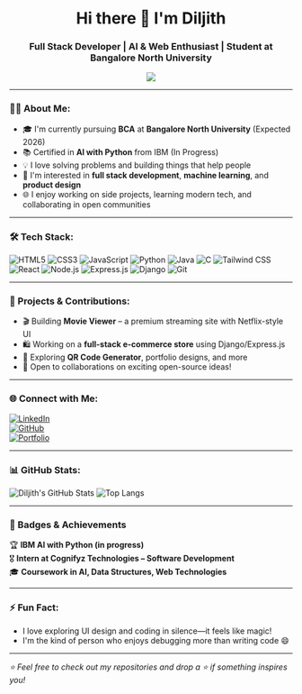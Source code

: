 <h1 align="center">Hi there 👋 I'm Diljith</h1>
<h3 align="center">Full Stack Developer | AI & Web Enthusiast | Student at Bangalore North University</h3>

<p align="center">
  <img src="https://readme-typing-svg.herokuapp.com?color=36BCF7&lines=Passionate+Full+Stack+Developer;AI+with+Python+Explorer;Building+Web+Apps+with+Purpose;Lifelong+Learner+and+Volunteer" />
</p>

---

### 👨‍💻 About Me:
- 🎓 I'm currently pursuing **BCA** at **Bangalore North University** (Expected 2026)
- 📚 Certified in **AI with Python** from IBM (In Progress)
- 💡 I love solving problems and building things that help people
- 🚀 I'm interested in **full stack development**, **machine learning**, and **product design**
- 🌐 I enjoy working on side projects, learning modern tech, and collaborating in open communities

---

### 🛠️ Tech Stack:

![HTML5](https://img.shields.io/badge/HTML5-E34F26?style=for-the-badge&logo=html5&logoColor=white)
![CSS3](https://img.shields.io/badge/CSS3-1572B6?style=for-the-badge&logo=css3&logoColor=white)
![JavaScript](https://img.shields.io/badge/JavaScript-F7DF1E?style=for-the-badge&logo=javascript&logoColor=black)
![Python](https://img.shields.io/badge/Python-3776AB?style=for-the-badge&logo=python&logoColor=white)
![Java](https://img.shields.io/badge/Java-ED8B00?style=for-the-badge&logo=java&logoColor=white)
![C](https://img.shields.io/badge/C-00599C?style=for-the-badge&logo=c&logoColor=white)
![Tailwind CSS](https://img.shields.io/badge/TailwindCSS-38B2AC?style=for-the-badge&logo=tailwind-css&logoColor=white)
![React](https://img.shields.io/badge/React-20232A?style=for-the-badge&logo=react&logoColor=61DAFB)
![Node.js](https://img.shields.io/badge/Node.js-339933?style=for-the-badge&logo=nodedotjs&logoColor=white)
![Express.js](https://img.shields.io/badge/Express.js-000000?style=for-the-badge&logo=express&logoColor=white)
![Django](https://img.shields.io/badge/Django-092E20?style=for-the-badge&logo=django&logoColor=white)
![Git](https://img.shields.io/badge/Git-F05032?style=for-the-badge&logo=git&logoColor=white)

---

### 🚀 Projects & Contributions:

- 🎬 Building **Movie Viewer** – a premium streaming site with Netflix-style UI
- 🛍️ Working on a **full-stack e-commerce store** using Django/Express.js
- 🌟 Exploring **QR Code Generator**, portfolio designs, and more
- 🤝 Open to collaborations on exciting open-source ideas!

---

### 🌐 Connect with Me:

[![LinkedIn](https://img.shields.io/badge/LinkedIn-0077B5?style=for-the-badge&logo=linkedin&logoColor=white)](https://www.linkedin.com/in/diljithkp)  
[![GitHub](https://img.shields.io/badge/GitHub-181717?style=for-the-badge&logo=github&logoColor=white)](https://github.com/diljithkp)  
[![Portfolio](https://img.shields.io/badge/Portfolio-diljith.in-FF7139?style=for-the-badge&logo=firefox&logoColor=white)](https://diljith.in)

---

### 📊 GitHub Stats:

![Diljith's GitHub Stats](https://github-readme-stats.vercel.app/api?username=diljithkp&show_icons=true&theme=radical)
![Top Langs](https://github-readme-stats.vercel.app/api/top-langs/?username=diljithkp&layout=compact&theme=radical)

---

### 🏅 Badges & Achievements

🏆 **IBM AI with Python (in progress)**  
🎖️ **Intern at Cognifyz Technologies – Software Development**  
🎓 **Coursework in AI, Data Structures, Web Technologies**

---

### ⚡ Fun Fact:
- I love exploring UI design and coding in silence—it feels like magic!
- I'm the kind of person who enjoys debugging more than writing code 😄

---

_⭐ Feel free to check out my repositories and drop a ⭐ if something inspires you!_

